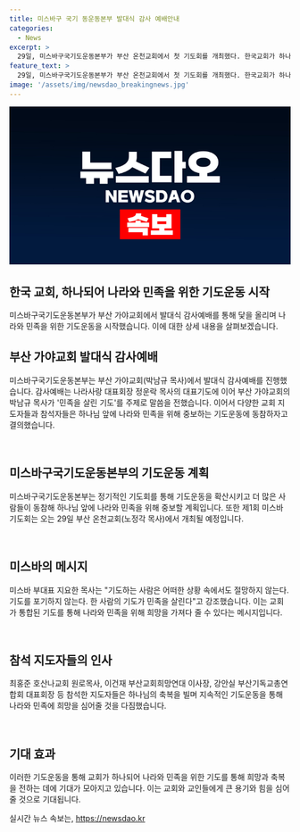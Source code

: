 ```yaml
---
title: 미스바구 국기 동운동본부 발대식 감사 예배안내
categories:
  - News
excerpt: >
  29일, 미스바구국기도운동본부가 부산 온천교회에서 첫 기도회를 개최했다. 한국교회가 하나되어 나라와 민족을 위해 기도를 이끌고 있는 이번 행사는 감사예배와 축사로 진행되었으며, 교계 지도자들과 참석자들은 기도운동을 통해 대한민국에 축복을 빌며 하나님 앞에 모여 결의했다. 이 기도운동은 정기적인 기도회를 통해 더 많은 사람들이 동참하여 나라와 민족을 위해 중보하고 있다.
feature_text: >
  29일, 미스바구국기도운동본부가 부산 온천교회에서 첫 기도회를 개최했다. 한국교회가 하나되어 나라와 민족을 위해 기도를 이끌고 있는 이번 행사는 감사예배와 축사로 진행되었으며, 교계 지도자들과 참석자들은 기도운동을 통해 대한민국에 축복을 빌며 하나님 앞에 모여 결의했다. 이 기도운동은 정기적인 기도회를 통해 더 많은 사람들이 동참하여 나라와 민족을 위해 중보하고 있다.
image: '/assets/img/newsdao_breakingnews.jpg'
---
```


<p><img src="/assets/img/newsdao_breakingnews.jpg" alt="pcversion 속보" /></p>

<h2>한국 교회, 하나되어 나라와 민족을 위한 기도운동 시작</h2>

<p>미스바구국기도운동본부가 부산 가야교회에서 발대식 감사예배를 통해 닻을 올리며 나라와 민족을 위한 기도운동을 시작했습니다. 이에 대한 상세 내용을 살펴보겠습니다.</p>

<h2>부산 가야교회 발대식 감사예배</h2>

<p>미스바구국기도운동본부는 부산 가야교회(박남규 목사)에서 발대식 감사예배를 진행했습니다. 감사예배는 나라사랑 대표회장 정운락 목사의 대표기도에 이어 부산 가야교회의 박남규 목사가 '민족을 살린 기도'를 주제로 말씀을 전했습니다. 이어서 다양한 교회 지도자들과 참석자들은 하나님 앞에 나라와 민족을 위해 중보하는 기도운동에 동참하자고 결의했습니다.</p>

<p data-ke-size="size16">&nbsp;</p>

<h2>미스바구국기도운동본부의 기도운동 계획</h2>

<p>미스바구국기도운동본부는 정기적인 기도회를 통해 기도운동을 확산시키고 더 많은 사람들이 동참해 하나님 앞에 나라와 민족을 위해 중보할 계획입니다. 또한 제1회 미스바 기도회는 오는 29일 부산 온천교회(노정각 목사)에서 개최될 예정입니다.</p>

<p data-ke-size="size16">&nbsp;</p>

<h2>미스바의 메시지</h2>

<p>미스바 부대표 지요한 목사는 "기도하는 사람은 어떠한 상황 속에서도 절망하지 않는다. 기도를 포기하지 않는다. 한 사람의 기도가 민족을 살린다"고 강조했습니다. 이는 교회가 통합된 기도를 통해 나라와 민족을 위해 희망을 가져다 줄 수 있다는 메시지입니다.</p>

<p data-ke-size="size16">&nbsp;</p>

<h2>참석 지도자들의 인사</h2>

<p>최홍준 호산나교회 원로목사, 이건재 부산교회희망연대 이사장, 강안실 부산기독교총연합회 대표회장 등 참석한 지도자들은 하나님의 축복을 빌며 지속적인 기도운동을 통해 나라와 민족에 희망을 심어줄 것을 다짐했습니다.</p>

<p data-ke-size="size16">&nbsp;</p>

<h2>기대 효과</h2>

<p>이러한 기도운동을 통해 교회가 하나되어 나라와 민족을 위한 기도를 통해 희망과 축복을 전하는 데에 기대가 모아지고 있습니다. 이는 교회와 교인들에게 큰 용기와 힘을 심어줄 것으로 기대됩니다.</p>
실시간 뉴스 속보는, <a href="https://newsdao.kr" rel="dofollow">https://newsdao.kr</a>


